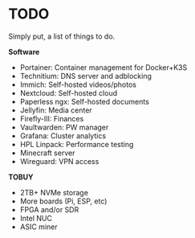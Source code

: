 # TODO

Simply put, a list of things to do.

**Software**
* Portainer: Container management for Docker+K3S
* Technitium: DNS server and adblocking
* Immich: Self-hosted videos/photos
* Nextcloud: Self-hosted cloud
* Paperless ngx: Self-hosted documents
* Jellyfin: Media center
* Firefly-III: Finances
* Vaultwarden: PW manager
* Grafana: Cluster analytics
* HPL Linpack: Performance testing
* Minecraft server
* Wireguard: VPN access


**TOBUY**
* 2TB+ NVMe storage
* More boards (Pi, ESP, etc)
* FPGA and/or SDR
* Intel NUC
* ASIC miner